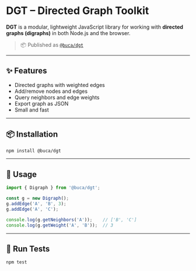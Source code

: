 # DGT – Directed Graph Toolkit

**DGT** is a modular, lightweight JavaScript library for working with **directed graphs (digraphs)** in both Node.js and the browser.

> 📦 Published as [`@buca/dgt`](https://www.npmjs.com/package/@buca/dgt)

---

## ✨ Features

- Directed graphs with weighted edges
- Add/remove nodes and edges
- Query neighbors and edge weights
- Export graph as JSON
- Small and fast

---

## 📦 Installation

```bash
npm install @buca/dgt
```

---

## 🚀 Usage

```javascript
import { Digraph } from '@buca/dgt';

const g = new Digraph();
g.addEdge('A', 'B', 3);
g.addEdge('A', 'C');

console.log(g.getNeighbors('A'));    // ['B', 'C']
console.log(g.getWeight('A', 'B'));  // 3
```

---

## 🧪 Run Tests

```bash
npm test
```